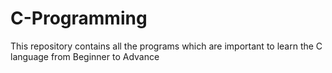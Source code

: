 # C-Programming
This repository contains all the programs which are important to learn the C language from Beginner to Advance
